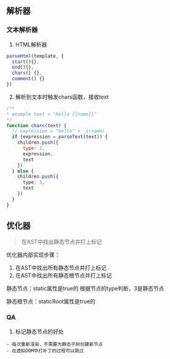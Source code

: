 

## 解析器

### 文本解析器

1. HTML解析器

```javascript
parseHtml(template, {
  start(){},
  end(){},
  chars() {},
  comment() {}
})
```

2. 解析到文本时触发chars函数，接收text

```javascript
/**
* example text = "hello {{name}}"
*/
function chars(text) {
  // expression = "hello" + _s(name)
  if (expression = parseText(text)) {
    children.push({
      type: 2,
      expression,
      text
    })
  } else {
    children.push({
      type; 3,
      text
    })
  }
}
```



## 优化器

> 在AST中找出静态节点并打上标记

优化器内部实现步骤：

1. 在AST中找出所有静态节点并打上标记
2. 在AST中找出所有静态根节点并打上标记

静态节点：static属性是true的 根据节点的type判断，3是静态节点

静态根节点：staticRoot属性是true的

### 	QA

1. 标记静态节点的好处

```
- 每次重新渲染，不需要为静态子树创建新节点
- 在虚拟DOM中打补丁的过程可以跳过
```

